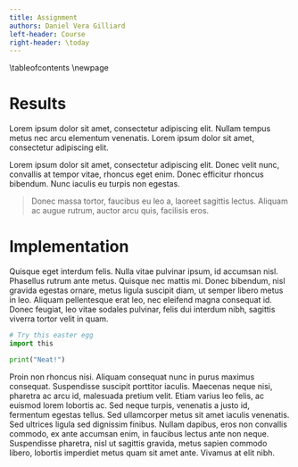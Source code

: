 ```yaml
---
title: Assignment
authors: Daniel Vera Gilliard
left-header: Course
right-header: \today
---
```


\tableofcontents
\newpage

# Results

Lorem ipsum dolor sit amet, consectetur adipiscing elit. Nullam tempus metus nec arcu elementum
venenatis. Lorem ipsum dolor sit amet, consectetur adipiscing elit.

Lorem ipsum dolor sit amet, consectetur adipiscing elit. Donec velit nunc, convallis at tempor
vitae, rhoncus eget enim. Donec efficitur rhoncus bibendum. Nunc iaculis eu turpis non egestas.

> Donec massa tortor, faucibus eu leo a, laoreet sagittis lectus. Aliquam ac augue rutrum, auctor
> arcu quis, facilisis eros.

# Implementation
Quisque eget interdum felis. Nulla vitae pulvinar ipsum, id accumsan nisl. Phasellus rutrum ante
metus. Quisque nec mattis mi. Donec bibendum, nisl gravida egestas ornare, metus ligula suscipit
diam, ut semper libero metus in leo. Aliquam pellentesque erat leo, nec eleifend magna consequat id.
Donec feugiat, leo vitae sodales pulvinar, felis dui interdum nibh, sagittis viverra tortor velit in
quam.

```python
# Try this easter egg
import this

print("Neat!")
```

Proin non rhoncus nisi. Aliquam consequat nunc in purus maximus consequat. Suspendisse suscipit
porttitor iaculis. Maecenas neque nisi, pharetra ac arcu id, malesuada pretium velit. Etiam varius
leo felis, ac euismod lorem lobortis ac. Sed neque turpis, venenatis a justo id, fermentum egestas
tellus. Sed ullamcorper metus sit amet iaculis venenatis. Sed ultrices ligula sed dignissim finibus.
Nullam dapibus, eros non convallis commodo, ex ante accumsan enim, in faucibus lectus ante non
neque. Suspendisse pharetra, nisl ut sagittis gravida, metus sapien commodo libero, lobortis
imperdiet metus quam sit amet ante. Vivamus at elit nibh.
